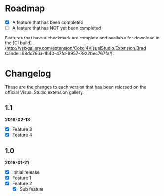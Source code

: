 # Roadmap

- [x] A feature that has been completed
- [ ] A feature that has NOT yet been completed

Features that have a checkmark are complete and available for
download in the
[CI build](http://vsixgallery.com/extension/Cobol4VisualStudio.Extension.Brad Candell.68dc766a-1b40-47fd-8957-7922bec767fa/).

# Changelog

These are the changes to each version that has been released
on the official Visual Studio extension gallery.

## 1.1

**2016-02-13**

- [x] Feature 3
- [x] Feature 4

## 1.0

**2016-01-21**

- [x] Initial release
- [x] Feature 1
- [x] Feature 2
  - [x] Sub feature